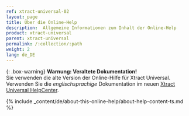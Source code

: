 ```yaml
---
ref: xtract-universal-02
layout: page
title: Über die Online-Help
description:  Allgemeine Informationen zum Inhalt der Online-Help
product: xtract-universal
parent: xtract-universal
permalink: /:collection/:path
weight: 2
lang: de_DE
---
```


{: .box-warning}
**Warnung: Veraltete Dokumentation!** <br>
Sie verwenden die alte Version der Online-Hilfe für Xtract Universal.<br>
Verwenden Sie die *englischsprachige* Dokumentation im neuen [Xtract Universal HelpCenter](https://helpcenter.theobald-software.com/xtract-universal/documentation/introduction/).

{% include _content/de/about-this-online-help/about-help-content-ts.md %} 

